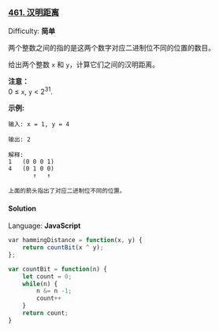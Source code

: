 ### [461\. 汉明距离](https://leetcode-cn.com/problems/hamming-distance/)

Difficulty: **简单**


两个整数之间的指的是这两个数字对应二进制位不同的位置的数目。

给出两个整数 `x` 和 `y`，计算它们之间的汉明距离。

**注意：**  
0 ≤ `x`, `y` < 2<sup>31</sup>.

**示例:**

```
输入: x = 1, y = 4

输出: 2

解释:
1   (0 0 0 1)
4   (0 1 0 0)
       ↑   ↑

上面的箭头指出了对应二进制位不同的位置。
```


#### Solution

Language: **JavaScript**

```JavaScript
​var hammingDistance = function(x, y) {
    return countBit(x ^ y);
};

var countBit = function(n) {
    let count = 0;
    while(n) {
        n &= n -1;
        count++
    }
    return count;
}
```